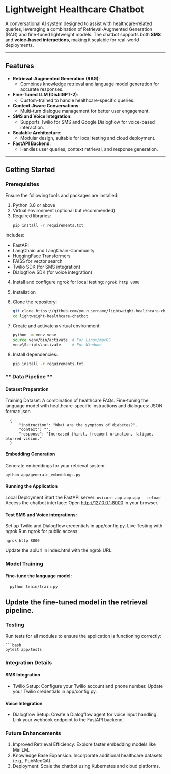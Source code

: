 # **Lightweight Healthcare Chatbot**

A conversational AI system designed to assist with healthcare-related queries, leveraging a combination of Retrieval-Augmented Generation (RAG) and fine-tuned lightweight models. The chatbot supports both **SMS** and **voice-based interactions**, making it scalable for real-world deployments.

---

## **Features**

- **Retrieval-Augmented Generation (RAG)**:
  - Combines knowledge retrieval and language model generation for accurate responses.
- **Fine-Tuned LLM (DistilGPT-2)**:
  - Custom-trained to handle healthcare-specific queries.
- **Context-Aware Conversations**:
  - Multi-turn dialogue management for better user engagement.
- **SMS and Voice Integration**:
  - Supports Twilio for SMS and Google Dialogflow for voice-based interaction.
- **Scalable Architecture**:
  - Modular design, suitable for local testing and cloud deployment.
- **FastAPI Backend**:
  - Handles user queries, context retrieval, and response generation.

---

## **Getting Started**

### **Prerequisites**

Ensure the following tools and packages are installed:
1. Python 3.8 or above
2. Virtual environment (optional but recommended)
3. Required libraries:
   ```bash
   pip install -r requirements.txt

Includes:
- FastAPI
- LangChain and LangChain-Community
- HuggingFace Transformers
- FAISS for vector search
- Twilio SDK (for SMS integration)
- Dialogflow SDK (for voice integration)

4. Install and configure ngrok for local testing:
  ```ngrok http 8000 ```
5. Installation
1. Clone the repository:
    ```bash 
    git clone https://github.com/yourusername/lightweight-healthcare-chatbot.git
    cd lightweight-healthcare-chatbot
   
2. Create and activate a virtual environment:

    ```bash
    python -m venv venv
    source venv/bin/activate  # For Linux/macOS
    venv\Scripts\activate     # For Windows
3. Install dependencies:
    ```bash 
    pip install -r requirements.txt

### ** Data Pipeline ** 
#### Dataset Preparation
Training Dataset: A combination of healthcare FAQs.
Fine-tuning the language model with healthcare-specific instructions and dialogues:
JSON format:
json
```
  {
      "instruction": "What are the symptoms of diabetes?",
      "context": "",
      "response": "Increased thirst, frequent urination, fatigue, blurred vision."
  }
```

#### Embedding Generation
Generate embeddings for your retrieval system:
    
    python app/generate_embeddings.py

#### Running the Application
Local Deployment
Start the FastAPI server:
    ```uvicorn app.app:app --reload```
Access the chatbot interface: Open http://127.0.0.1:8000 in your browser.

#### Test SMS and Voice integrations:

Set up Twilio and Dialogflow credentials in app/config.py.
Live Testing with ngrok
Run ngrok for public access:
  ```bash
  ngrok http 8000
  ```

Update the apiUrl in index.html with the ngrok URL.
### Model Training
#### Fine-tune the language model:
``` 
  python train/train.py 
  ```

Update the fine-tuned model in the retrieval pipeline.
---

### Testing

Run tests for all modules to ensure the application is functioning correctly:
    
    ```bash
    pytest app/tests

### Integration Details
#### SMS Integration
- Twilio Setup:
    Configure your Twilio account and phone number.
    Update your Twilio credentials in app/config.py.
#### Voice Integration
- Dialogflow Setup:
Create a Dialogflow agent for voice input handling.
Link your webhook endpoint to the FastAPI backend.

### Future Enhancements
1. Improved Retrieval Efficiency:
   Explore faster embedding models like MiniLM.
2. Knowledge Base Expansion:
   Incorporate additional healthcare datasets (e.g., PubMedQA).
3. Deployment:
   Scale the chatbot using Kubernetes and cloud platforms.
